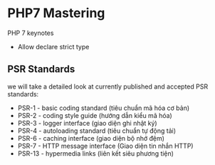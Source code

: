 # PHP7 Mastering

PHP 7 keynotes

- Allow declare strict type

## PSR Standards

we will take a detailed look at currently published and accepted PSR standards:

- PSR-1 - basic coding standard (tiêu chuẩn mã hóa cơ bản)
- PSR-2 - coding style guide (hướng dẫn kiểu mã hóa)
- PSR-3 - logger interface (giao diện ghi nhật ký)
- PSR-4 - autoloading standard (tiêu chuẩn tự động tải)
- PSR-6 - caching interface (giao diện bộ nhớ đệm)
- PSR-7 - HTTP message interface (Giao diện tin nhắn HTTP)
- PSR-13 - hypermedia links (liên kết siêu phương tiện)
